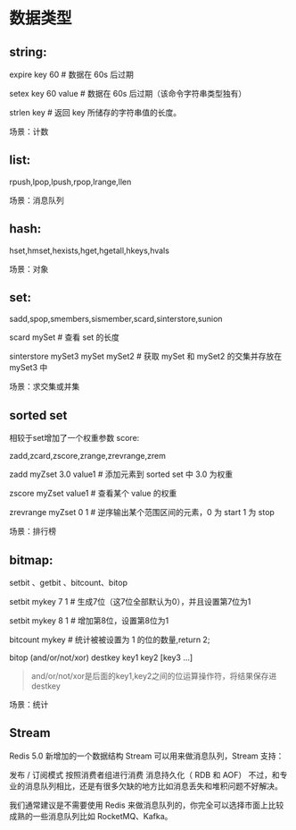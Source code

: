 # 数据类型

## string:
expire key  60 # 数据在 60s 后过期

setex key 60 value # 数据在 60s 后过期（该命令字符串类型独有）

strlen key # 返回 key 所储存的字符串值的长度。

场景：计数

## list:
rpush,lpop,lpush,rpop,lrange,llen

场景：消息队列

## hash:
hset,hmset,hexists,hget,hgetall,hkeys,hvals

场景：对象

## set:
sadd,spop,smembers,sismember,scard,sinterstore,sunion

scard mySet # 查看 set 的长度

sinterstore mySet3 mySet mySet2 # 获取 mySet 和 mySet2 的交集并存放在 mySet3 中

场景：求交集或并集

## sorted set
相较于set增加了一个权重参数 score:

zadd,zcard,zscore,zrange,zrevrange,zrem

zadd myZset 3.0 value1 # 添加元素到 sorted set 中 3.0 为权重

zscore myZset value1 # 查看某个 value 的权重

zrevrange  myZset 0 1 # 逆序输出某个范围区间的元素，0 为 start  1 为 stop

场景：排行榜

## bitmap:
setbit 、getbit 、bitcount、bitop

setbit mykey 7 1 # 生成7位（这7位全部默认为0），并且设置第7位为1

setbit mykey 8 1 # 增加第8位，设置第8位为1

bitcount mykey   # 统计被被设置为 1 的位的数量,return 2;

bitop (and/or/not/xor) destkey key1 key2 [key3 ...]
>and/or/not/xor是后面的key1,key2之间的位运算操作符，将结果保存进destkey

场景：统计

## Stream

Redis 5.0 新增加的一个数据结构 Stream 可以用来做消息队列，Stream 支持：

发布 / 订阅模式
按照消费者组进行消费
消息持久化（ RDB 和 AOF）
不过，和专业的消息队列相比，还是有很多欠缺的地方比如消息丢失和堆积问题不好解决。

我们通常建议是不需要使用 Redis 来做消息队列的，你完全可以选择市面上比较成熟的一些消息队列比如 RocketMQ、Kafka。
